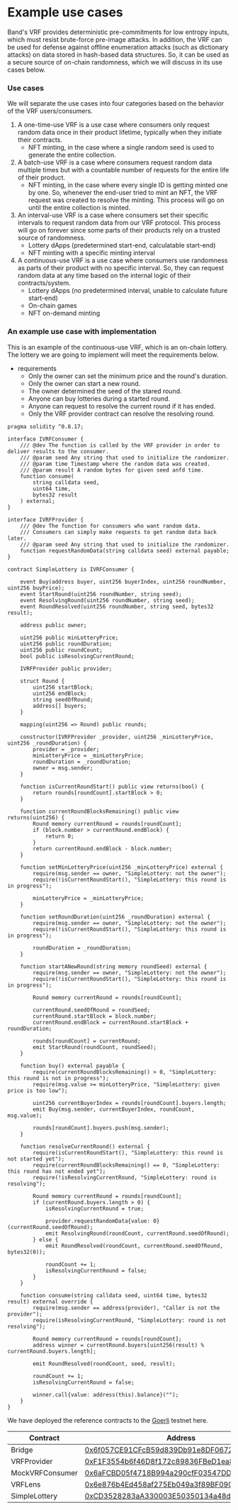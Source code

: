 # Example use cases

Band's VRF provides deterministic pre-commitments for low entropy inputs, which must resist brute-force pre-image attacks. In addition, the VRF can be used for defense against offline enumeration attacks (such as dictionary attacks) on data stored in hash-based data structures. So, it can be used as a secure source of on-chain randomness, which we will discuss in its use cases below.

### Use cases

We will separate the use cases into four categories based on the behavior of the VRF users/consumers.

1. A one-time-use VRF is a use case where consumers only request random data once in their product lifetime, typically when they initiate their contracts. 
    - NFT minting, in the case where a single random seed is used to generate the entire collection.
2. A batch-use VRF is a case where consumers request random data multiple times but with a countable number of requests for the entire life of their product.
    - NFT minting, in the case where every single ID is getting minted one by one. So, whenever the end-user tried to mint an NFT, the VRF request was created to resolve the minting. This process will go on until the entire collection is minted.
3. An interval-use VRF is a case where consumers set their specific intervals to request random data from our VRF protocol. This process will go on forever since some parts of their products rely on a trusted source of randomness.
    - Lottery dApps (predetermined start-end, calculatable start-end)
    - NFT minting with a specific minting interval
4. A continuous-use VRF is a use case where consumers use randomness as parts of their product with no specific interval. So, they can request random data at any time based on the internal logic of their contracts/system.
    - Lottery dApps (no predetermined interval, unable to calculate future start-end)
    - On-chain games
    - NFT on-demand minting

### An example use case with implementation

This is an example of the continuous-use VRF, which is an on-chain lottery. The lottery we are going to implement will meet the requirements below.

- requirements
    - Only the owner can set the minimum price and the round's duration.
    - Only the owner can start a new round.
    - The owner determined the seed of the stared round.
    - Anyone can buy lotteries during a started round.
    - Anyone can request to resolve the current round if it has ended.
    - Only the VRF provider contract can resolve the resolving round.

```solidity=
pragma solidity ^0.8.17;

interface IVRFConsumer {
    /// @dev The function is called by the VRF provider in order to deliver results to the consumer.
    /// @param seed Any string that used to initialize the randomizer.
    /// @param time Timestamp where the random data was created.
    /// @param result A random bytes for given seed anfd time.
    function consume(
        string calldata seed,
        uint64 time,
        bytes32 result
    ) external;
}

interface IVRFProvider {
    /// @dev The function for consumers who want random data.
    /// Consumers can simply make requests to get random data back later.
    /// @param seed Any string that used to initialize the randomizer.
    function requestRandomData(string calldata seed) external payable;
}

contract SimpleLottery is IVRFConsumer {

    event Buy(address buyer, uint256 buyerIndex, uint256 roundNumber, uint256 buyPrice);
    event StartRound(uint256 roundNumber, string seed);
    event ResolvingRound(uint256 roundNumber, string seed);
    event RoundResolved(uint256 roundNumber, string seed, bytes32 result);

    address public owner;

    uint256 public minLotteryPrice;
    uint256 public roundDuration;
    uint256 public roundCount;
    bool public isResolvingCurrentRound;

    IVRFProvider public provider;
    
    struct Round {
        uint256 startBlock;
        uint256 endBlock;
        string seedOfRound;
        address[] buyers;
    }

    mapping(uint256 => Round) public rounds;

    constructor(IVRFProvider _provider, uint256 _minLotteryPrice, uint256 _roundDuration) {
        provider = _provider;
        minLotteryPrice = _minLotteryPrice;
        roundDuration = _roundDuration;
        owner = msg.sender;
    }

    function isCurrentRoundStart() public view returns(bool) {
        return rounds[roundCount].startBlock > 0;
    }

    function currentRoundBlocksRemaining() public view returns(uint256) {
        Round memory currentRound = rounds[roundCount];
        if (block.number > currentRound.endBlock) {
            return 0;
        }
        return currentRound.endBlock - block.number;
    }

    function setMinLotteryPrice(uint256 _minLotteryPrice) external {
        require(msg.sender == owner, "SimpleLottery: not the owner");
        require(!isCurrentRoundStart(), "SimpleLottery: this round is in progress");

        minLotteryPrice = _minLotteryPrice;
    }

    function setRoundDuration(uint256 _roundDuration) external {
        require(msg.sender == owner, "SimpleLottery: not the owner");
        require(!isCurrentRoundStart(), "SimpleLottery: this round is in progress");

        roundDuration = _roundDuration;
    }

    function startANewRound(string memory roundSeed) external {
        require(msg.sender == owner, "SimpleLottery: not the owner");
        require(!isCurrentRoundStart(), "SimpleLottery: this round is in progress");

        Round memory currentRound = rounds[roundCount];

        currentRound.seedOfRound = roundSeed;
        currentRound.startBlock = block.number;
        currentRound.endBlock = currentRound.startBlock + roundDuration;

        rounds[roundCount] = currentRound;
        emit StartRound(roundCount, roundSeed);
    }

    function buy() external payable {
        require(currentRoundBlocksRemaining() > 0, "SimpleLottery: this round is not in progress");
        require(msg.value >= minLotteryPrice, "SimpleLottery: given price is too low");

        uint256 currentBuyerIndex = rounds[roundCount].buyers.length;
        emit Buy(msg.sender, currentBuyerIndex, roundCount, msg.value);

        rounds[roundCount].buyers.push(msg.sender);
    }

    function resolveCurrentRound() external {
        require(isCurrentRoundStart(), "SimpleLottery: this round is not started yet");
        require(currentRoundBlocksRemaining() == 0, "SimpleLottery: this round has not ended yet");
        require(!isResolvingCurrentRound, "SimpleLottery: round is resolving");

        Round memory currentRound = rounds[roundCount];
        if (currentRound.buyers.length > 0) {
            isResolvingCurrentRound = true;

            provider.requestRandomData{value: 0}(currentRound.seedOfRound);
            emit ResolvingRound(roundCount, currentRound.seedOfRound);
        } else {
            emit RoundResolved(roundCount, currentRound.seedOfRound, bytes32(0));

            roundCount += 1;
            isResolvingCurrentRound = false;
        }
    }

    function consume(string calldata seed, uint64 time, bytes32 result) external override {
        require(msg.sender == address(provider), "Caller is not the provider");
        require(isResolvingCurrentRound, "SimpleLottery: round is not resolving");

        Round memory currentRound = rounds[roundCount];
        address winner = currentRound.buyers[uint256(result) % currentRound.buyers.length];

        emit RoundResolved(roundCount, seed, result);

        roundCount += 1;
        isResolvingCurrentRound = false;

        winner.call{value: address(this).balance}("");
    }
}
```

We have deployed the reference contracts to the [Goerli](https://goerli.etherscan.io) testnet here. 

|Contract         |Address|
|-----------------|------------------------------------------|
|Bridge           |[0x6f057CE91CFcB59d839Db91e8DF067278a704cb8](https://goerli.etherscan.io/address/0x6f057CE91CFcB59d839Db91e8DF067278a704cb8)| 
|VRFProvider      |[0xF1F3554b6f46D8f172c89836FBeD1ea8551eabad](https://goerli.etherscan.io/address/0xF1F3554b6f46D8f172c89836FBeD1ea8551eabad)| 
|MockVRFConsumer  |[0x6aFCBD05f4718B994a290cfF03547DDFFcd74E08](https://goerli.etherscan.io/address/0x6aFCBD05f4718B994a290cfF03547DDFFcd74E08)| 
|VRFLens          |[0x6e876b4Ed458af275Eb049a3f89BF0909618d154](https://goerli.etherscan.io/address/0x6e876b4Ed458af275Eb049a3f89BF0909618d154)| 
|SimpleLottery    |[0xCD3528283aA330003E50350134a48d1920BA70A0](https://goerli.etherscan.io/address/0xCD3528283aA330003E50350134a48d1920BA70A0)| 
